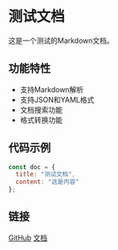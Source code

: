 # 测试文档

这是一个测试的Markdown文档。

## 功能特性

- 支持Markdown解析
- 支持JSON和YAML格式
- 文档搜索功能
- 格式转换功能

## 代码示例

```javascript
const doc = {
  title: "测试文档",
  content: "这是内容"
};
```

## 链接

[GitHub](https://github.com "GitHub官网")
[文档](https://docs.example.com)